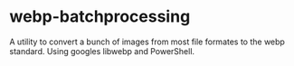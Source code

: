 # webp-batchprocessing
 A utility to convert a bunch of images from most file formates to the webp standard. Using googles libwebp and PowerShell.
